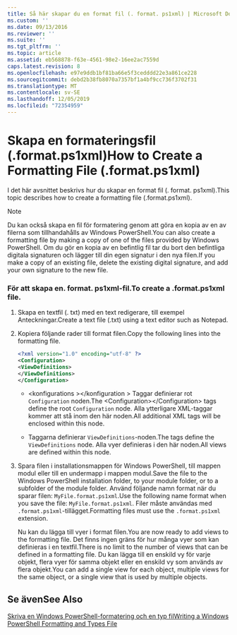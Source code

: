 ```yaml
---
title: Så här skapar du en format fil (. format. ps1xml) | Microsoft Docs
ms.custom: ''
ms.date: 09/13/2016
ms.reviewer: ''
ms.suite: ''
ms.tgt_pltfrm: ''
ms.topic: article
ms.assetid: eb568878-f63e-4561-98e2-16ee2ac7559d
caps.latest.revision: 8
ms.openlocfilehash: e97e9ddb1bf81ba66e5f3cedddd22e3a861ce228
ms.sourcegitcommit: debd2b38fb8070a7357bf1a4bf9cc736f3702f31
ms.translationtype: MT
ms.contentlocale: sv-SE
ms.lasthandoff: 12/05/2019
ms.locfileid: "72354959"
---
```

# <a name="how-to-create-a-formatting-file-formatps1xml"></a><span data-ttu-id="ecd28-102">Skapa en formateringsfil (.format.ps1xml)</span><span class="sxs-lookup"><span data-stu-id="ecd28-102">How to Create a Formatting File (.format.ps1xml)</span></span>

<span data-ttu-id="ecd28-103">I det här avsnittet beskrivs hur du skapar en format fil (. format. ps1xml).</span><span class="sxs-lookup"><span data-stu-id="ecd28-103">This topic describes how to create a formatting file (.format.ps1xml).</span></span>

> [!NOTE]
> <span data-ttu-id="ecd28-104">Du kan också skapa en fil för formatering genom att göra en kopia av en av filerna som tillhandahålls av Windows PowerShell.</span><span class="sxs-lookup"><span data-stu-id="ecd28-104">You can also create a formatting file by making a copy of one of the files provided by Windows PowerShell.</span></span> <span data-ttu-id="ecd28-105">Om du gör en kopia av en befintlig fil tar du bort den befintliga digitala signaturen och lägger till din egen signatur i den nya filen.</span><span class="sxs-lookup"><span data-stu-id="ecd28-105">If you make a copy of an existing file, delete the existing digital signature, and add your own signature to the new file.</span></span>

### <a name="to-create-a-formatps1xml-file"></a><span data-ttu-id="ecd28-106">För att skapa en. format. ps1xml-fil.</span><span class="sxs-lookup"><span data-stu-id="ecd28-106">To create a .format.ps1xml file.</span></span>

1. <span data-ttu-id="ecd28-107">Skapa en textfil (. txt) med en text redigerare, till exempel Anteckningar.</span><span class="sxs-lookup"><span data-stu-id="ecd28-107">Create a text file (.txt) using a text editor such as Notepad.</span></span>

2. <span data-ttu-id="ecd28-108">Kopiera följande rader till format filen.</span><span class="sxs-lookup"><span data-stu-id="ecd28-108">Copy the following lines into the formatting file.</span></span>

   ```xml
   <?xml version="1.0" encoding="utf-8" ?>
   <Configuration>
   <ViewDefinitions>
   </ViewDefinitions>
   </Configuration>
   ```

   - <span data-ttu-id="ecd28-109">\<konfigurations >\</konfiguration > Taggar definierar rot `Configuration` noden.</span><span class="sxs-lookup"><span data-stu-id="ecd28-109">The \<Configuration>\</Configuration> tags define the root `Configuration` node.</span></span> <span data-ttu-id="ecd28-110">Alla ytterligare XML-taggar kommer att stå inom den här noden.</span><span class="sxs-lookup"><span data-stu-id="ecd28-110">All additional XML tags will be enclosed within this node.</span></span>

   - <span data-ttu-id="ecd28-111"><ViewDefinitions></ViewDefinitions> Taggarna definierar `ViewDefinitions`-noden.</span><span class="sxs-lookup"><span data-stu-id="ecd28-111">The <ViewDefinitions></ViewDefinitions> tags define the `ViewDefinitions` node.</span></span> <span data-ttu-id="ecd28-112">Alla vyer definieras i den här noden.</span><span class="sxs-lookup"><span data-stu-id="ecd28-112">All views are defined within this node.</span></span>

3. <span data-ttu-id="ecd28-113">Spara filen i installationsmappen för Windows PowerShell, till mappen modul eller till en undermapp i mappen modul.</span><span class="sxs-lookup"><span data-stu-id="ecd28-113">Save the file to the Windows PowerShell installation folder, to your module folder, or to a subfolder of the module folder.</span></span> <span data-ttu-id="ecd28-114">Använd följande namn format när du sparar filen: `MyFile.format.ps1xml`.</span><span class="sxs-lookup"><span data-stu-id="ecd28-114">Use the following name format when you save the file:  `MyFile.format.ps1xml`.</span></span> <span data-ttu-id="ecd28-115">Filer måste användas med `.format.ps1xml`-tillägget.</span><span class="sxs-lookup"><span data-stu-id="ecd28-115">Formatting files must use the `.format.ps1xml` extension.</span></span>

   <span data-ttu-id="ecd28-116">Nu kan du lägga till vyer i format filen.</span><span class="sxs-lookup"><span data-stu-id="ecd28-116">You are now ready to add views to the formatting file.</span></span> <span data-ttu-id="ecd28-117">Det finns ingen gräns för hur många vyer som kan definieras i en textfil.</span><span class="sxs-lookup"><span data-stu-id="ecd28-117">There is no limit to the number of views that can be defined in a formatting file.</span></span> <span data-ttu-id="ecd28-118">Du kan lägga till en enskild vy för varje objekt, flera vyer för samma objekt eller en enskild vy som används av flera objekt.</span><span class="sxs-lookup"><span data-stu-id="ecd28-118">You can add a single view for each object, multiple views for the same object, or a single view that is used by multiple objects.</span></span>

## <a name="see-also"></a><span data-ttu-id="ecd28-119">Se även</span><span class="sxs-lookup"><span data-stu-id="ecd28-119">See Also</span></span>

[<span data-ttu-id="ecd28-120">Skriva en Windows PowerShell-formatering och en typ fil</span><span class="sxs-lookup"><span data-stu-id="ecd28-120">Writing a Windows PowerShell Formatting and Types File</span></span>](./writing-a-powershell-formatting-file.md)
